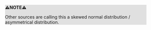 <div style="margin:2em; background-color: #e0e0e0;">

<strong>⚠️NOTE️️️⚠️</strong>

Other sources are calling this a skewed normal distribution / asymmetrical distribution.
</div>

